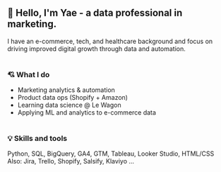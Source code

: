 ## 👋 Hello, I'm Yae - a data professional in marketing.

I have an e-commerce, tech, and healthcare background and focus on driving improved digital growth through data and automation.
<br><br>

### 💘 What I do
- Marketing analytics & automation  
- Product data ops (Shopify + Amazon)
- Learning data science @ Le Wagon
- Applying ML and analytics to e-commerce data
<br><br>

### 💡 Skills and tools
Python, SQL, BigQuery, GA4, GTM, Tableau, Looker Studio, HTML/CSS
<br>
Also: Jira, Trello, Shopify, Salsify, Klaviyo ...
